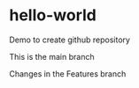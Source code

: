 # hello-world
Demo to create github repository

This is the main branch

Changes in the Features branch

